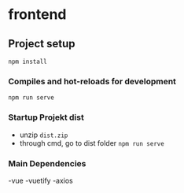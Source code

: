 # frontend

## Project setup
```
npm install
```

### Compiles and hot-reloads for development
```
npm run serve
```

### Startup Projekt dist
- unzip ```dist.zip```
- through cmd, go to dist folder
```npm run serve```

### Main Dependencies

-vue
-vuetify
-axios
